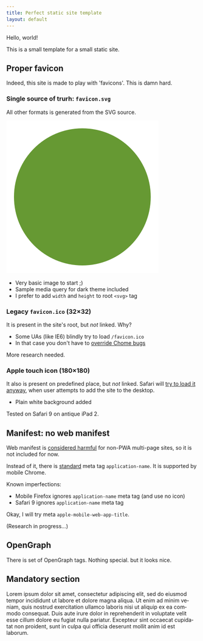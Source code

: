 ```yaml
---
title: Perfect static site template
layout: default
---
```


Hello, world!

This is a small template for a small static site.


Proper favicon
--------------

Indeed, this site is made to play with 'favicons'. This is damn hard.


### Single source of trurh: `favicon.svg`

All other formats is generated from the SVG source.

![Green circle](/favicon.svg)

 - Very basic image to start ;)
 - Sample media query for dark theme included
 - I prefer to add `width` and `height` to root `<svg>` tag


### Legacy `favicon.ico` (32×32)

It is present in the site's root, but _not_ linked. Why?

 - Some UAs (like IE6) blindly try to load `/favicon.ico`
 - In that case you don't have to [override Chome bugs][1]

More research needed.


### Apple touch icon (180×180)

It also is present on predefined place, but _not_ linked.
Safari will [try to load it anyway][2], when user attempts
to add the site to the desktop.

 - Plain white background added

Tested on Safari 9 on antique iPad 2.


Manifest: no web manifest
-------------------------

Web manifest is [considered harmful][3] for non-PWA multi-page sites,
so it is not included for now.

Instead of it, there is [standard][4] meta tag `application-name`.
It is supported by mobile Chrome.

Known imperfections:

 - Mobile Firefox ignores `application-name` meta tag (and use no icon)
 - Safari 9 ignores `application-name` meta tag

Okay, I will try meta `apple-mobile-web-app-title`.

(Research in progress…)


OpenGraph
---------

There is set of OpenGraph tags. Nothing special. but it looks nice.


Mandatory section
-----------------

<span lang="la">Lorem ipsum dolor sit amet, consectetur adipiscing elit, sed do eiusmod tempor incididunt ut labore et dolore magna aliqua. Ut enim ad minim veniam, quis nostrud exercitation ullamco laboris nisi ut aliquip ex ea commodo consequat. Duis aute irure dolor in reprehenderit in voluptate velit esse cillum dolore eu fugiat nulla pariatur. Excepteur sint occaecat cupidatat non proident, sunt in culpa qui officia deserunt mollit anim id est laborum.</span>


[1]: https://css-tricks.com/favicons-how-to-make-sure-browsers-only-download-the-svg-version/
[2]: http://test.de.co.ua/2021/11/08/favicon-research.html
[3]: https://twitter.com/kastaneda/status/1465484668799754245
[4]: https://html.spec.whatwg.org/multipage/semantics.html#standard-metadata-names
